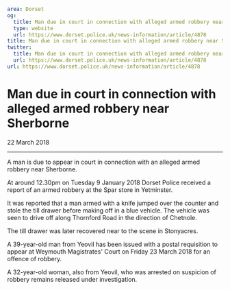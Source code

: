 ```yaml
area: Dorset
og:
  title: Man due in court in connection with alleged armed robbery near Sherborne
  type: website
  url: https://www.dorset.police.uk/news-information/article/4878
title: Man due in court in connection with alleged armed robbery near Sherborne |
twitter:
  title: Man due in court in connection with alleged armed robbery near Sherborne
  url: https://www.dorset.police.uk/news-information/article/4878
url: https://www.dorset.police.uk/news-information/article/4878
```

# Man due in court in connection with alleged armed robbery near Sherborne

22 March 2018

* * *

A man is due to appear in court in connection with an alleged armed robbery near Sherborne.

At around 12.30pm on Tuesday 9 January 2018 Dorset Police received a report of an armed robbery at the Spar store in Yetminster.

It was reported that a man armed with a knife jumped over the counter and stole the till drawer before making off in a blue vehicle. The vehicle was seen to drive off along Thornford Road in the direction of Chetnole.

The till drawer was later recovered near to the scene in Stonyacres.

A 39-year-old man from Yeovil has been issued with a postal requisition to appear at Weymouth Magistrates' Court on Friday 23 March 2018 for an offence of robbery.

A 32-year-old woman, also from Yeovil, who was arrested on suspicion of robbery remains released under investigation.

